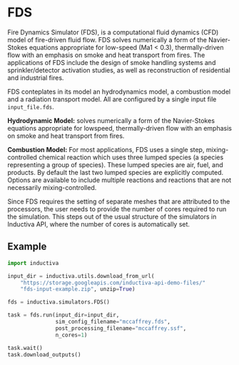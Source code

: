 # FDS

Fire Dynamics Simulator (FDS), is a computational fluid dynamics (CFD) model of 
fire-driven fluid flow. FDS solves numerically a form of the Navier-Stokes equations
appropriate for low-speed (Ma1 < 0.3), thermally-driven flow with an emphasis on 
smoke and heat transport
from fires. The applications of FDS include the design of smoke handling systems 
and sprinkler/detector activation studies, as well as reconstruction of residential 
and industrial fires.

FDS conteplates in its model an hydrodynamics model, a combustion model and a 
radiation transport model. All are configured by a single input file `input_file.fds`.

**Hydrodynamic Model:** solves numerically a form of the Navier-Stokes equations 
appropriate for lowspeed, thermally-driven flow with an emphasis on smoke and heat 
transport from fires. 

**Combustion Model:** For most applications, FDS uses a single step, mixing-controlled 
chemical reaction
which uses three lumped species (a species representing a group of species). These 
lumped species are
air, fuel, and products. By default the last two lumped species are explicitly 
computed. Options are
available to include multiple reactions and reactions that are not necessarily 
mixing-controlled.

Since FDS requires the setting of separate meshes that are attributed to the 
processors, the user needs to provide the number of cores required to run the 
simulation. This steps out of the usual structure of the simulators in Inductiva 
API, where the number of cores is automatically set.

## Example

```python
import inductiva

input_dir = inductiva.utils.download_from_url(
    "https://storage.googleapis.com/inductiva-api-demo-files/"
    "fds-input-example.zip", unzip=True)

fds = inductiva.simulators.FDS()

task = fds.run(input_dir=input_dir,
               sim_config_filename="mccaffrey.fds",
               post_processing_filename="mccaffrey.ssf",
               n_cores=1)

task.wait()
task.download_outputs()
```
